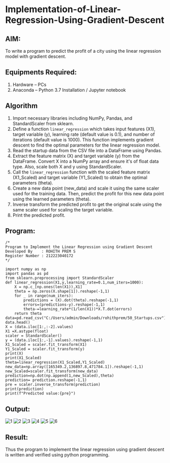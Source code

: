 # Implementation-of-Linear-Regression-Using-Gradient-Descent

## AIM:
To write a program to predict the profit of a city using the linear regression model with gradient descent.

## Equipments Required:
1. Hardware – PCs
2. Anaconda – Python 3.7 Installation / Jupyter notebook

## Algorithm
1. Import necessary libraries including NumPy, Pandas, and StandardScaler from sklearn.
2. Define a function `linear_regression` which takes input features (X1), target variable (y), learning rate (default value is 0.1), and number of iterations (default value is 1000). This function implements gradient descent to find the optimal parameters for the linear regression model.
3. Read the startup data from the CSV file into a DataFrame using Pandas.
4. Extract the feature matrix (X) and target variable (y) from the DataFrame. Convert X into a NumPy array and ensure it's of float data type. Also, scale both X and y using StandardScaler.
5. Call the `linear_regression` function with the scaled feature matrix (X1_Scaled) and target variable (Y1_Scaled) to obtain the optimal parameters (theta).
6. Create a new data point (new_data) and scale it using the same scaler used for the training data. Then, predict the profit for this new data point using the learned parameters (theta).
7. Inverse transform the predicted profit to get the original scale using the same scaler used for scaling the target variable.
8. Print the predicted profit.

## Program:
```
/*
Program to Implement the Linear Regression using Gradient Descent
Developed By    : ROHITH PREM S
Register Number : 212223040172
*/

import numpy as np
import pandas as pd
from sklearn.preprocessing import StandardScaler
def linear_regression(X1,y,learning_rate=0.1,num_iters=1000):
    X = np.c_[np.ones(len(X1)),X1]
    theta = np.zeros(X.shape[1]).reshape(-1,1)
    for _ in range(num_iters):
        predictions = (X).dot(theta).reshape(-1,1)
        errors=(predictions-y).reshape(-1,1)
        theta-=learning_rate*(1/len(X1))*X.T.dot(errors)
    return theta
data=pd.read_csv("C:/Users/admin/Downloads/rohithprem/50_Startups.csv")
data.head()
X = (data.iloc[1:,:-2].values)
X1 =X.astype(float)
scaler = StandardScaler()
y = (data.iloc[1:,-1].values).reshape(-1,1)
X1_Scaled = scaler.fit_transform(X1)
Y1_Scaled = scaler.fit_transform(y)
print(X)
print(X1_Scaled)
theta=linear_regression(X1_Scaled,Y1_Scaled)
new_data=np.array([165349.2,136897.8,471784.1]).reshape(-1,1)
new_Scaled=scaler.fit_transform(new_data)
prediction=np.dot(np.append(1,new_Scaled),theta)
prediction= prediction.reshape(-1,1)
pre = scaler.inverse_transform(prediction)
print(prediction)
print(f"Predicted value:{pre}")
```

## Output:
![1](https://github.com/rohithprem18/Implementation-of-Linear-Regression-Using-Gradient-Descent/assets/146315115/d0013d15-255a-4ce8-b8d9-824e1d5e8204)
![2](https://github.com/rohithprem18/Implementation-of-Linear-Regression-Using-Gradient-Descent/assets/146315115/3ed4aeaf-7e6a-40b0-9ddf-579d2aab59dc)
![3](https://github.com/rohithprem18/Implementation-of-Linear-Regression-Using-Gradient-Descent/assets/146315115/31391540-c63d-4e98-a42f-1a8e9ce2ac35)
![4](https://github.com/rohithprem18/Implementation-of-Linear-Regression-Using-Gradient-Descent/assets/146315115/85e735b4-bc14-4bfa-834a-14a0b1483b20)
![5](https://github.com/rohithprem18/Implementation-of-Linear-Regression-Using-Gradient-Descent/assets/146315115/56261815-8c71-47ce-a835-c25cccea5fe7)
![6](https://github.com/rohithprem18/Implementation-of-Linear-Regression-Using-Gradient-Descent/assets/146315115/8177ec32-5b3d-4258-bdb6-e538c0d823d0)


## Result:
Thus the program to implement the linear regression using gradient descent is written and verified using python programming.
